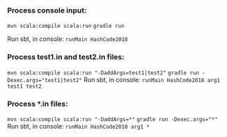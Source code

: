 ### Process console input:

 `mvn scala:compile scala:run`
 `gradle run`
 
 Run sbt, in console: `runMain HashCode2018`

### Process test1.in and test2.in files:

 `mvn scala:compile scala:run "-DaddArgs=test1|test2"`
 `gradle run -Dexec.args="test1|test2"`
 Run sbt, in console: `runMain HashCode2018 arg1 test1 test2`
 
### Process *.in files:
 
 `mvn scala:compile scala:run "-DaddArgs=*"`
 `gradle run -Dexec.args="*"`
 Run sbt, in console: `runMain HashCode2018 arg1 *`
